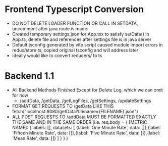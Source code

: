# Frontend Typescript Conversion

- DO NOT DELETE LOADER FUNCTION OR CALL IN SETDATA, uncomment after java route is made
- Created temporary settings.json for App.tsx to satisfy setData() in App.ts, delete file and references after settings file is in java server
- Default tsconfig generated by vite script caused module import errors in redux/store.ts, copied original tsconfig and will address later
- Ideally would like to convert reducers/ to ts

# Backend 1.1

- All Backend Methods Finished Except for Delete Log, which we can omit for now
  - /addData, /getData, /getLogFiles, /getSettings, /updateSettings
- FORMAT GET REQUESTS TO /getData LIKE THIS
  fetch("localhost:8080/getData?filename={FILENAME}.json")
- ALL POST REQUESTS TO /addData MUST BE FORMATTED EXACTLY THE SAME AND IN THE SAME ORDER (i.e. 
    req.body = { [METRIC NAME]: {
        labels: [],
        datasets: [
          {label: 'One Minute Rate', data: []},{label: 'Fifteen Minute Rate', data: []},{label: 'Five Minute Rate', data: []},{label: 'Mean Rate', data: []}
        ]
      }
    }
  )
